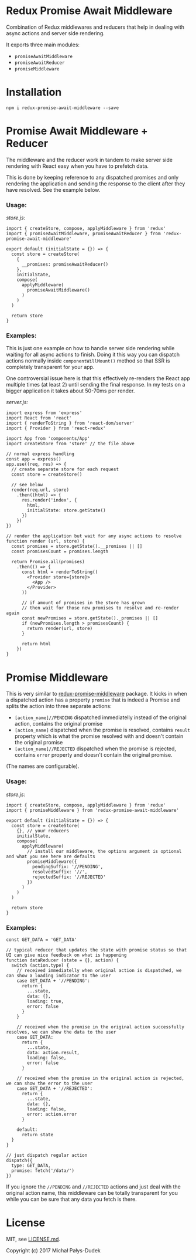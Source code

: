 Redux Promise Await Middleware
==============================

Combination of Redux middlewares and reducers that help in dealing with async actions and server side rendering.

It exports three main modules:

- `promiseAwaitMiddleware`
- `promiseAwaitReducer`
- `promiseMiddleware`

# Installation

```
npm i redux-promise-await-middleware --save
```

# Promise Await Middleware + Reducer

The middleware and the reducer work in tandem to make server side rendering with React easy when you have to prefetch
data.

This is done by keeping reference to any dispatched promises and only rendering the application and sending the response
to the client after they have resolved. See the example below.

### Usage:

_store.js:_

```
import { createStore, compose, applyMiddleware } from 'redux'
import { promiseAwaitMiddleware, promiseAwaitReducer } from 'redux-promise-await-middleware'

export default (initialState = {}) => {
  const store = createStore(
    {
      __promises: promiseAwaitReducer()
    },
    initialState,
    compose(
      applyMiddleware(
        promiseAwaitMiddleware()
      )
    )
  )

  return store
}
```

### Examples:

This is just one example on how to handle server side rendering while waiting for all async actions to finish. Doing it
this way you can dispatch actions normally inside `componentWillMount()` method so that SSR is completely transparent
for your app.

One controversial issue here is that this effectively re-renders the React app multiple times (at least 2) until
sending the final response. In my tests on a bigger application it takes about 50-70ms per render.

_server.js:_

```
import express from 'express'
import React from 'react'
import { renderToString } from 'react-dom/server'
import { Provider } from 'react-redux'

import App from 'components/App'
import createStore from 'store' // the file above

// normal express handling
const app = express()
app.use((req, res) => {
  // create separate store for each request
  const store = createStore()
  
  // see below
  render(req.url, store)
    .then((html) => {
      res.render('index', {
        html,
        initialState: store.getState()
      })
    })
})

// render the application but wait for any async actions to resolve
function render (url, store) {
  const promises = store.getState().__promises || []
  const promisesCount = promises.length

  return Promise.all(promises)
    .then(() => {
      const html = renderToString((
        <Provider store={store}>
          <App />
        </Provider>
      ))

      // if amount of promises in the store has grown
      // then wait for those new promises to resolve and re-render again
      const newPromises = store.getState()._promises || []
      if (newPromises.length > promisesCount) {
        return render(url, store)
      }

      return html
    })
}
```

# Promise Middleware

This is very similar to [redux-promise-middleware](https://www.npmjs.com/package/redux-promise-middleware) package. It
kicks in when a dispatched action has a property `promise` that is indeed a Promise and splits the action into three
separate actions:

- `[action_name]//PENDING` dispatched immediatelly instead of the original action, contains the original promise
- `[action_name]` dispatched when the promise is resolved, contains `result` property which is what the promise
resolved with and doesn't contain the original promise
- `[action_name]//REJECTED` dispatched when the promise is rejected, contains `error` property and doesn't contain the
original promise.

(The names are configurable).

### Usage:

_store.js:_

```
import { createStore, compose, applyMiddleware } from 'redux'
import { promiseMiddleware } from 'redux-promise-await-middleware'

export default (initialState = {}) => {
  const store = createStore(
    {}, // your reducers
    initialState,
    compose(
      applyMiddleware(
        // install our middleware, the options argument is optional and what you see here are defaults
        promiseMiddleware({
          pendingSuffix: '//PENDING',
          resolvedSuffix: '//',
          rejectedSuffix: '//REJECTED'
        })
      )
    )
  )

  return store
}
```

### Examples:

```
const GET_DATA = 'GET_DATA'

// typical reducer that updates the state with promise status so that UI can give nice feedback on what is happening
function dataReducer (state = {}, action) {
  switch (action.type) {
    // received immediatelly when original action is dispatched, we can show a loading indicator to the user
    case GET_DATA + '//PENDING':
      return {
        ...state,
        data: {},
        loading: true,
        error: false
      }
    }

    // received when the promise in the original action successfully resolves, we can show the data to the user
    case GET_DATA:
      return {
        ...state,
        data: action.result,
        loading: false,
        error: false
      }

    // received when the promise in the original action is rejected, we can show the error to the user
    case GET_DATA + '//REJECTED':
      return {
        ...state,
        data: {},
        loading: false,
        error: action.error
      }

    default:
      return state
  }
}

// just dispatch regular action
dispatch({
  type: GET_DATA,
  promise: fetch('/data/')
})
```

If you ignore the `//PENDING` and `//REJECTED` actions and just deal with the original action name, this middleware can
be totally transparent for you while you can be sure that any data you fetch is there.

# License

MIT, see [LICENSE.md](LICENSE.md).

Copyright (c) 2017 Michał Pałys-Dudek
